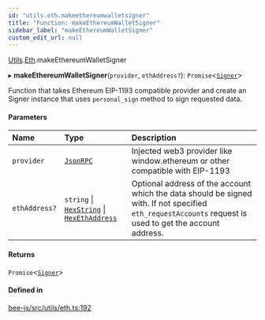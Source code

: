 ```yaml
---
id: "utils.eth.makeethereumwalletsigner"
title: "Function: makeEthereumWalletSigner"
sidebar_label: "makeEthereumWalletSigner"
custom_edit_url: null
---
```


[Utils](../modules/utils.md).[Eth](../modules/utils.eth.md).makeEthereumWalletSigner

▸ **makeEthereumWalletSigner**(`provider`, `ethAddress?`): `Promise`<[`Signer`](../types/signer.md)\>

Function that takes Ethereum EIP-1193 compatible provider and create an Signer instance that
uses `personal_sign` method to sign requested data.

#### Parameters

| Name | Type | Description |
| :------ | :------ | :------ |
| `provider` | [`JsonRPC`](../interfaces/utils.eth.jsonrpc.md) | Injected web3 provider like window.ethereum or other compatible with EIP-1193 |
| `ethAddress?` | `string` \| [`HexString`](../types/utils.hex.hexstring.md) \| [`HexEthAddress`](../types/utils.eth.hexethaddress.md) | Optional address of the account which the data should be signed with. If not specified `eth_requestAccounts` request is used to get the account address. |

#### Returns

`Promise`<[`Signer`](../types/signer.md)\>

#### Defined in

[bee-js/src/utils/eth.ts:192](https://github.com/ethersphere/bee-js/blob/74056cb/src/utils/eth.ts#L192)

